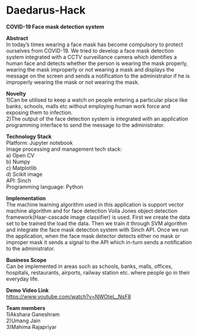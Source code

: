 # Daedarus-Hack
**COVID-19 Face mask detection system**

**Abstract**</br>
In today’s times wearing a face mask has become compulsory to protect ourselves from COVID-19. We tried to develop a face mask detection system integrated with a CCTV surveillance camera which identifies a human face and detects whether the person is wearing the mask properly, wearing the mask improperly or not wearing a mask and displays the message on the screen and sends a notification to the administrator if he is improperly wearing the mask or not wearing the mask. 

**Novelty**</br>
1)Can be utilised to keep a watch on people entering a particular place like banks, schools, malls etc without employing human work force and exposing them to infection.</br>
2)The output of the face detection system is integrated with an application programming interface to send the message to the administrator.

**Technology Stack**</br>
Platform: Jupyter notebook</br>
Image processing and management tech stack:</br>
       a) Open CV</br>
       b) Numpy</br>
       c) Matplotlib</br>
       d) Scikit image</br>
API: Sinch</br>
Programming language: Python</br>

**Implementation**</br>
The machine learning algorithm used in this application is support vector machine algorithm and for face detection Voila Jones object detection framework(Haar-cascade image classifier) is used.
First we create the data set to be trained the load the data. Then we train it through SVM algorithm and integrate the face mask detection system with Sinch API. Once we run the application, when the face mask detector detects either no mask or improper mask it sends a signal to the API which in-turn sends a notification to the administrator.

**Business Scope**</br>
Can be implemented in areas such as schools, banks, malls, offices, hospitals, restaurants, airports, railway station etc. where people  go in their everyday life.

**Demo Video Link**</br>
https://www.youtube.com/watch?v=NWOteL_NsF8



**Team members**</br>
1)Akshara Ganeshram</br>
2)Umang Jain</br>
3)Mahima Rajapriyar</br>









